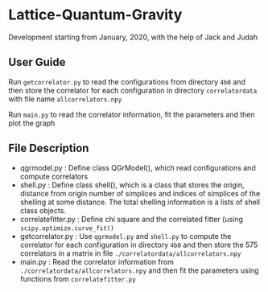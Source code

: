 # Lattice-Quantum-Gravity
Development starting from January, 2020, with the help of Jack and Judah

## User Guide
Run `getcorrelator.py` to read the configurations from directory `4b0` and then store the correlator for each configuration in directory `correlatordata` with file name `allcorrelators.npy`

Run `main.py` to read the correlator information, fit the parameters and then plot the graph

## File Description
- qgrmodel.py : Define class QGrModel(), which read configurations and compute correlators
- shell.py : Define class shell(), which is a class that stores the origin, distance from origin number of simplices and indices of simplices of the shelling at some distance. The total shelling information is a lists of shell class objects.
- correlatefitter.py : Define chi square and the correlated fitter (using `scipy.optimize.curve_fit()`
- getcorrelator.py : Use `qgrmodel.py` and `shell.py` to compute the correlator for each configuration in directory `4b0` and then store the 575 correlators in a matrix in file `./correlatordata/allcorrelators.npy`
- main.py : Read the correlator information from `./correlatordata/allcorrelators.npy` and then fit the parameters using functions from `correlatefitter.py`
